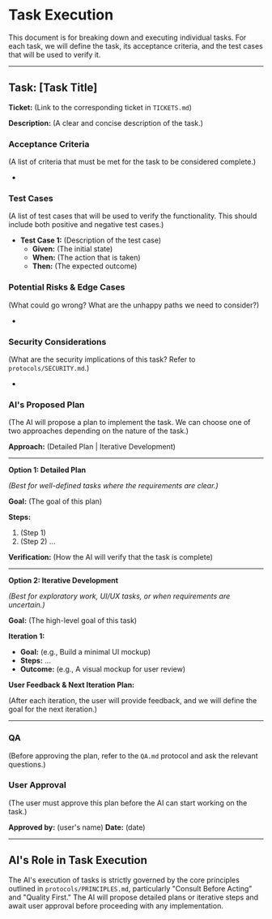 # Task Execution

This document is for breaking down and executing individual tasks. For each task, we will define the task, its acceptance criteria, and the test cases that will be used to verify it.

---

## Task: [Task Title]

**Ticket:** (Link to the corresponding ticket in `TICKETS.md`)

**Description:** (A clear and concise description of the task.)

### Acceptance Criteria

(A list of criteria that must be met for the task to be considered complete.)

*   

### Test Cases

(A list of test cases that will be used to verify the functionality. This should include both positive and negative test cases.)

*   **Test Case 1:** (Description of the test case)
    *   **Given:** (The initial state)
    *   **When:** (The action that is taken)
    *   **Then:** (The expected outcome)

### Potential Risks & Edge Cases

(What could go wrong? What are the unhappy paths we need to consider?)

*   

### Security Considerations

(What are the security implications of this task? Refer to `protocols/SECURITY.md`.)

*   

### AI's Proposed Plan

(The AI will propose a plan to implement the task. We can choose one of two approaches depending on the nature of the task.)

**Approach:** (Detailed Plan | Iterative Development)

---

**Option 1: Detailed Plan**

*(Best for well-defined tasks where the requirements are clear.)*

**Goal:** (The goal of this plan)

**Steps:**
1.  (Step 1)
2.  (Step 2)
...

**Verification:** (How the AI will verify that the task is complete)

---

**Option 2: Iterative Development**

*(Best for exploratory work, UI/UX tasks, or when requirements are uncertain.)*

**Goal:** (The high-level goal of this task)

**Iteration 1:**
*   **Goal:** (e.g., Build a minimal UI mockup)
*   **Steps:** ...
*   **Outcome:** (e.g., A visual mockup for user review)

**User Feedback & Next Iteration Plan:**

(After each iteration, the user will provide feedback, and we will define the goal for the next iteration.)

---

### QA

(Before approving the plan, refer to the `QA.md` protocol and ask the relevant questions.)

### User Approval

(The user must approve this plan before the AI can start working on the task.)

**Approved by:** (user's name)
**Date:** (date)

---

## AI's Role in Task Execution

The AI's execution of tasks is strictly governed by the core principles outlined in `protocols/PRINCIPLES.md`, particularly "Consult Before Acting" and "Quality First." The AI will propose detailed plans or iterative steps and await user approval before proceeding with any implementation.

